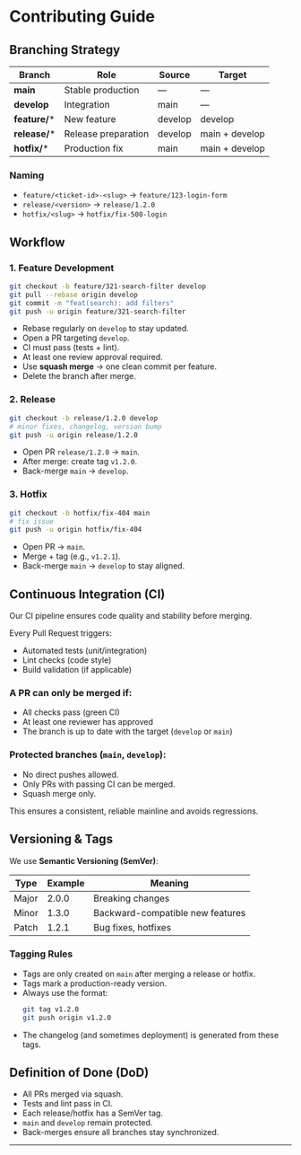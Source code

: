 # Contributing Guide

## Branching Strategy

| Branch     | Role              | Source  | Target         |
|------------|-------------------|---------|----------------|
| **main**   | Stable production  | —       | —              |
| **develop**| Integration       | main    | —              |
| **feature/*** | New feature     | develop | develop        |
| **release/*** | Release preparation | develop | main + develop |
| **hotfix/*** | Production fix   | main    | main + develop |

### Naming

- `feature/<ticket-id>-<slug>` → `feature/123-login-form`  
- `release/<version>` → `release/1.2.0`  
- `hotfix/<slug>` → `hotfix/fix-500-login`  

## Workflow

### 1. Feature Development

```bash
git checkout -b feature/321-search-filter develop
git pull --rebase origin develop
git commit -m "feat(search): add filters"
git push -u origin feature/321-search-filter
```

- Rebase regularly on `develop` to stay updated.  
- Open a PR targeting `develop`.  
- CI must pass (tests + lint).  
- At least one review approval required.  
- Use **squash merge** → one clean commit per feature.  
- Delete the branch after merge.

### 2. Release

```bash
git checkout -b release/1.2.0 develop
# minor fixes, changelog, version bump
git push -u origin release/1.2.0
```

- Open PR `release/1.2.0` → `main`.  
- After merge: create tag `v1.2.0`.  
- Back-merge `main` → `develop`.

### 3. Hotfix

```bash
git checkout -b hotfix/fix-404 main
# fix issue
git push -u origin hotfix/fix-404
```

- Open PR → `main`.  
- Merge + tag (e.g., `v1.2.1`).  
- Back-merge `main` → `develop` to stay aligned.

## Continuous Integration (CI)

Our CI pipeline ensures code quality and stability before merging.

Every Pull Request triggers:

- Automated tests (unit/integration)  
- Lint checks (code style)  
- Build validation (if applicable)  

### A PR can only be merged if:

- All checks pass (green CI)  
- At least one reviewer has approved  
- The branch is up to date with the target (`develop` or `main`)  

### Protected branches (`main`, `develop`):

- No direct pushes allowed.  
- Only PRs with passing CI can be merged.  
- Squash merge only.  

This ensures a consistent, reliable mainline and avoids regressions.

## Versioning & Tags

We use **Semantic Versioning (SemVer)**:

| Type  | Example  | Meaning                          |
|-------|----------|---------------------------------|
| Major | 2.0.0    | Breaking changes                |
| Minor | 1.3.0    | Backward-compatible new features |
| Patch | 1.2.1    | Bug fixes, hotfixes             |

### Tagging Rules

- Tags are only created on `main` after merging a release or hotfix.  
- Tags mark a production-ready version.  
- Always use the format:  
  ```bash
  git tag v1.2.0
  git push origin v1.2.0
  ```
- The changelog (and sometimes deployment) is generated from these tags.

## Definition of Done (DoD)

- All PRs merged via squash.  
- Tests and lint pass in CI.  
- Each release/hotfix has a SemVer tag.  
- `main` and `develop` remain protected.  
- Back-merges ensure all branches stay synchronized.

***
